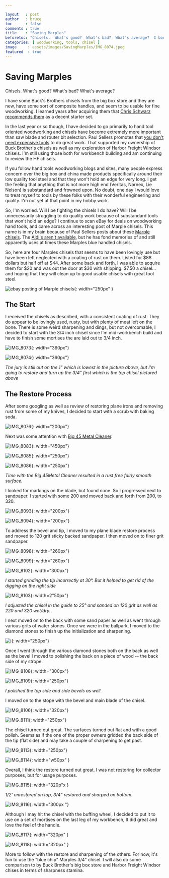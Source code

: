 ```yaml
---

layout   : post
author   : bruce
toc      : false
comments : true
title    : "Saving Marples"
beforetoc: "Chisels.  What's good?  What's bad?  What's average?  I bought some Blue Chip Marples."
categories: [ woodworking, tools, chisel ]
image     : assets/images/SavingMarples/IMG_8074.jpeg
featured  : true
---
```


# Saving Marples

Chisels.  What's good?  What's bad?  What's average?

I have some Buck's Brothers chisels from the big box store and they are new, have some sort of composite handles, and seem to be usable for fine woodworking.  I learned years after acquiring them that [Chris Schwarz recommends them](https://www.popularwoodworking.com/editors-blog/2018-anarchists-gift-guide-day-8-buck-bros-chisels/) as a decent starter set.

In the last year or so though, I have decided to go primarily to hand tool oriented woodworking and chisels have become extremely more important than saw blade and router bit selection.  Paul Sellers promotes that [you don't need expensive tools](https://paulsellers.com/2014/08/which-chisels-should-you-buy/) to do great work.  That supported my ownership of Buck Brother's chisels as well as my exploration of Harbor Freight Windsor chisels.  I'm still using those both for workbench building and am continuing to review the HF chisels.

If you follow hand tools woodworking blogs and sites, many people express concern over the big box and china made products specifically around their low quality tool steel and that they won't hold an edge for very long.  I get the feeling that anything that is not more high end (Veritas, Narnex, Lie Nelson) is substandard and frowned upon.  No doubt, one day I would love to treat myself to tools by these folks with their wonderful engineering and quality.  I'm not yet at that point in my hobby work.

So, I'm worried.  Will I be fighting the chisels I do have?  Will I be unnecessarily struggling to do quality work because of substandard tools that won't hold an edge?  I continue to scan eBay for deals on woodworking hand tools, and came across an interesting post of Marple chisels.  This name is in my brain because of Paul Sellers posts about these [Marple chisels](https://paulsellers.com/2021/02/not-significant/).  The [Aldi's aren't available](https://paulsellers.com/2014/02/many-chisel-choices/), but he has fond memories of and still apparently uses at times these Marples blue handled chisels.

So, here are four Marples chisels that seems to have been lovingly use but have been left neglected with a coating of rust on them.  Listed for \$88 dollars but half off at \$44.  After some back and forth, I was able to acquire them for \$20 and was out the door at \$30 with shipping.  \$7.50 a chisel...  and hoping that they will clean up to good usable chisels with great tool steel.

![ebay posting of Marple chisels](../assets/images/SavingMarples/IMG_8119.jpeg){: width="250px" }

## The Start

I received the chisels as described, with a consistent coating of rust.  They do appear to be lovingly used, rusty, but with plenty of meat left on the bone. There is some weird sharpening and dings, but not overcomable, I decided to start with the 3/4 inch chisel since I'm mid-workbench build and have to finish some mortises the are laid out to 3/4 inch.

![IMG_8073](../assets/images/SavingMarples/IMG_8073.jpeg){: width="360px"}

![IMG_8074](../assets/images/SavingMarples/IMG_8074.jpeg){: width="360px"}

_The jury is still out on the 1" which is lowest in the picture above, but I'm going to restore and turn up the 3/4" first which is the top chisel pictured above_

## The Restore Process

After some googling as well as review of restoring plane irons and removing rust from some of my knives, I decided to start with a scrub with baking soda.

![IMG_8076](../assets/images/SavingMarples/IMG_8076.jpeg){: width="200px"}

Next was some attention with [Big 45 Metal Cleaner](https://www.big45metalcleaner.com).

![IMG_8083](../assets/images/SavingMarples/IMG_8083.jpeg){: width="450px"}

![IMG_8085](../assets/images/SavingMarples/IMG_8085.jpeg){: width="250px"}

![IMG_8086](../assets/images/SavingMarples/IMG_8086.jpeg){: width="250px"}

_Time with the Big 45Metal Cleaner resulted in a rust free fairly smooth surface._

I looked for markings on the blade, but found none.  So I progressed next to sandpaper.  I started with some 200 and moved back and forth from 200, to 320.

  ![IMG_8093](../assets/images/SavingMarples/IMG_8093.jpeg){: width="200px"}

![IMG_8094](../assets/images/SavingMarples/IMG_8094.jpeg){: width="200px"}

To address the bevel and tip, I moved to my plane blade restore process and moved to 120 grit sticky backed sandpaper.  I then moved on to finer grit sandpaper.

![IMG_8098](../assets/images/SavingMarples/IMG_8098.jpeg){: width="260px"}

![IMG_8099](../assets/images/SavingMarples/IMG_8099.jpeg){: width="260px"}

![IMG_8102](../assets/images/SavingMarples/IMG_8102.jpeg){: width="300px"}

_I started grinding the tip incorrectly at 30°.  But it helped to get rid of the digging on the right side_

![IMG_8103](../assets/images/SavingMarples/IMG_8103.jpeg){: width=2"50px"}

_I adjusted the chisel in the guide to 25° and sanded on 120 grit as well as 220 and 320 wet/dry._

I next moved on to the back with some sand paper as well as went through various grits of water stones.  Once we were in the ballpark, I moved to the diamond stones to finish up the initialization and sharpening.  

![i](../assets/images/SavingMarples/IMG_8104.jpeg){: width="250px"}

Once I went through the various diamond stones both on the back as well as the bevel I moved to polishing the back on a piece of wood -- the back side of my strope.

![IMG_8108](../assets/images/SavingMarples/IMG_8108.jpeg){: width="300px"}

![IMG_8109](../assets/images/SavingMarples/IMG_8109.jpeg){: width="250px"}

_I polished the top side and side bevels as well._

I moved on to the stope with the bevel and main blade of the chisel.

![IMG_8106](../assets/images/SavingMarples/IMG_8106.jpeg){: width="320px"}

![IMG_8111](../assets/images/SavingMarples/IMG_8111.jpeg){: width="250px"}

The chisel turned out great.  The surfaces turned out flat and with a good polish.  Seems as if the one of the proper owners gridded the back side of the tip (flat side) and may take a couple of sharpening to get past.

![IMG_8113](../assets/images/SavingMarples/IMG_8113.jpeg){: width="250px"}

![IMG_8114](../assets/images/SavingMarples/IMG_8114.jpeg){: width="w50px" }

Overall, I think the restore turned out great.  I was not restoring for collector purposes, but for usage purposes.

![IMG_8115](../assets/images/SavingMarples/IMG_8115.jpeg){: width="320p"x }

_1/2' unrestored on top, 3/4" restored and sharped on bottom._

![IMG_8116](../assets/images/SavingMarples/IMG_8116.jpeg){: width="300px "}

Although I may hit the chisel with the buffing wheel, I decided to put it to use on a set of mortises on the last leg of my workbench,  It did great and love the feel of the handle.

![IMG_8117](../assets/images/SavingMarples/IMG_8117.jpeg){: width="320px" }

![IMG_8118](../assets/images/SavingMarples/IMG_8118.jpeg){: width="320px" }

More to follow with the restore and sharpening of the others.  For now, it's fun to use the "blue chip" Marples 3/4" chisel.  I will also do some comparison to by Buck Brother's big box store and Harbor Freight Windsor chises in terms of sharpness stamina.
